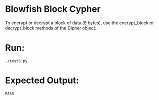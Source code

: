 # Blowfish Block Cypher

To encrypt or decrypt a block of data (8 bytes), use the encrypt_block or decrypt_block methods of the Cipher object.

# Run:

`./test3.py`

# Expected Output:

```
PASS
```
